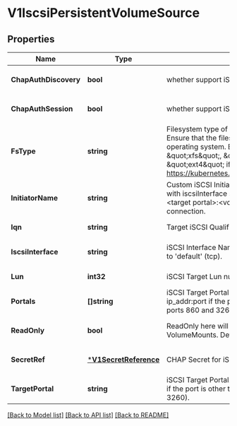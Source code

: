 # V1IscsiPersistentVolumeSource

## Properties
Name | Type | Description | Notes
------------ | ------------- | ------------- | -------------
**ChapAuthDiscovery** | **bool** | whether support iSCSI Discovery CHAP authentication | [optional] [default to null]
**ChapAuthSession** | **bool** | whether support iSCSI Session CHAP authentication | [optional] [default to null]
**FsType** | **string** | Filesystem type of the volume that you want to mount. Tip: Ensure that the filesystem type is supported by the host operating system. Examples: \&quot;ext4\&quot;, \&quot;xfs\&quot;, \&quot;ntfs\&quot;. Implicitly inferred to be \&quot;ext4\&quot; if unspecified. More info: https://kubernetes.io/docs/concepts/storage/volumes#iscsi | [optional] [default to null]
**InitiatorName** | **string** | Custom iSCSI Initiator Name. If initiatorName is specified with iscsiInterface simultaneously, new iSCSI interface &lt;target portal&gt;:&lt;volume name&gt; will be created for the connection. | [optional] [default to null]
**Iqn** | **string** | Target iSCSI Qualified Name. | [default to null]
**IscsiInterface** | **string** | iSCSI Interface Name that uses an iSCSI transport. Defaults to &#39;default&#39; (tcp). | [optional] [default to null]
**Lun** | **int32** | iSCSI Target Lun number. | [default to null]
**Portals** | **[]string** | iSCSI Target Portal List. The Portal is either an IP or ip_addr:port if the port is other than default (typically TCP ports 860 and 3260). | [optional] [default to null]
**ReadOnly** | **bool** | ReadOnly here will force the ReadOnly setting in VolumeMounts. Defaults to false. | [optional] [default to null]
**SecretRef** | [***V1SecretReference**](v1.SecretReference.md) | CHAP Secret for iSCSI target and initiator authentication | [optional] [default to null]
**TargetPortal** | **string** | iSCSI Target Portal. The Portal is either an IP or ip_addr:port if the port is other than default (typically TCP ports 860 and 3260). | [default to null]

[[Back to Model list]](../README.md#documentation-for-models) [[Back to API list]](../README.md#documentation-for-api-endpoints) [[Back to README]](../README.md)


